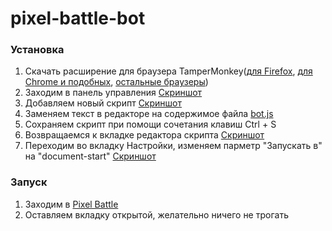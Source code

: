 # pixel-battle-bot

### Установка
1. Скачать расширение для браузера TamperMonkey([для Firefox](https://addons.mozilla.org/ru/firefox/addon/tampermonkey/), [для Chrome и подобных](https://chrome.google.com/webstore/detail/tampermonkey/dhdgffkkebhmkfjojejmpbldmpobfkfo), [остальные браузеры](https://www.tampermonkey.net/?ext=dhdg&browser=opera))
2. Заходим в панель управления
[Скриншот](https://prnt.sc/uxjwak)
3. Добавляем новый скрипт
[Скриншот](https://prnt.sc/uxjy11)
4. Заменяем текст в редакторе на содержимое файла [bot.js](https://raw.githubusercontent.com/mihett05/pixel-battle-bot/master/bot.js)
5. Сохраняем скрипт при помощи сочетания клавиш Ctrl + S
6. Возвращаемся к вкладке редактора скрипта
[Скриншот](https://prnt.sc/uxk0c7)
7. Переходим во вкладку Настройки, изменяем парметр "Запускать в" на "document-start"
[Скриншот](https://prnt.sc/uxk2a6)

### Запуск
1. Заходим в [Pixel Battle](https://vk.com/pixelbattle?mid=-187439660)
2. Оставляем вкладку открытой, желательно ничего не трогать